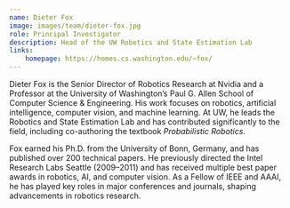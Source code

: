 ```yaml
---
name: Dieter Fox
image: images/team/dieter-fox.jpg
role: Principal Investigator
description: Head of the UW Robotics and State Estimation Lab
links:
    homepage: https://homes.cs.washington.edu/~fox/
---
```


Dieter Fox is the Senior Director of Robotics Research at Nvidia and a Professor at the University of Washington’s Paul G. Allen School of Computer Science & Engineering. His work focuses on robotics, artificial intelligence, computer vision, and machine learning. At UW, he leads the Robotics and State Estimation Lab and has contributed significantly to the field, including co-authoring the textbook *Probabilistic Robotics*.  

Fox earned his Ph.D. from the University of Bonn, Germany, and has published over 200 technical papers. He previously directed the Intel Research Labs Seattle (2009–2011) and has received multiple best paper awards in robotics, AI, and computer vision. As a Fellow of IEEE and AAAI, he has played key roles in major conferences and journals, shaping advancements in robotics research.
